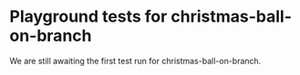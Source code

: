 # Playground tests for christmas-ball-on-branch
We are still awaiting the first test run for christmas-ball-on-branch.
